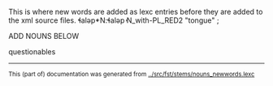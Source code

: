 This is where new words are added as lexc entries before they are
added to the xml source files.
ɬaləp̓+N:ɬaləp̓ N_with-PL_RED2 "tongue" ;


ADD NOUNS BELOW















questionables


* * *
<small>This (part of) documentation was generated from [../src/fst/stems/nouns_newwords.lexc](http://github.com/giellalt/lang-lut/blob/main/../src/fst/stems/nouns_newwords.lexc)</small>